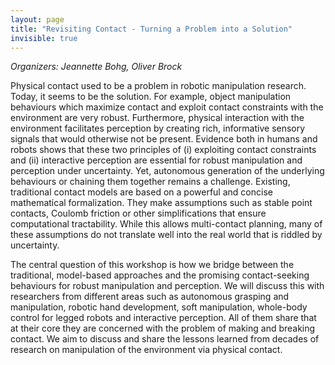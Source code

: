 ```yaml
---
layout: page
title: "Revisiting Contact - Turning a Problem into a Solution"
invisible: true
---
```

<p><i>Organizers: Jeannette Bohg, Oliver Brock</i></p>
<p>
Physical contact used to be a problem in robotic manipulation research. Today,
it seems to be the solution. For example, object manipulation behaviours which
maximize contact and exploit contact constraints with the environment are very
robust. Furthermore, physical interaction with the environment facilitates
perception by creating rich, informative sensory signals that would otherwise
not be present. Evidence both in humans and robots shows that these two
principles of (i) exploiting contact constraints and (ii) interactive
perception are essential for robust manipulation and perception under
uncertainty. Yet, autonomous generation of the underlying behaviours or
chaining them together remains a challenge. Existing, traditional contact
models are based on a powerful and concise mathematical formalization. They
make assumptions such as stable point contacts, Coulomb friction or other
simplifications that ensure computational tractability. While this allows
multi-contact planning, many of these assumptions do not translate well into
the real world that is riddled by uncertainty. 
</p>

<p>
The central question of this workshop is how we bridge between the traditional,
model-based approaches and the promising contact-seeking behaviours for robust
manipulation and perception. We will discuss this with researchers from
different areas such as autonomous grasping and manipulation, robotic hand
development, soft manipulation, whole-body control for legged robots and
interactive perception. All of them share that at their core they are concerned
with the problem of making and breaking contact. We aim to discuss and share
the lessons learned from decades of research on manipulation of the environment
via physical contact.
</p>
